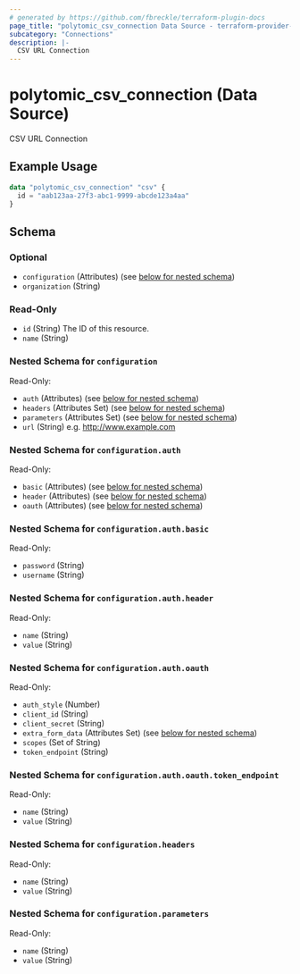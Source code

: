 ```yaml
---
# generated by https://github.com/fbreckle/terraform-plugin-docs
page_title: "polytomic_csv_connection Data Source - terraform-provider-polytomic"
subcategory: "Connections"
description: |-
  CSV URL Connection
---
```


# polytomic_csv_connection (Data Source)

CSV URL Connection

## Example Usage

```terraform
data "polytomic_csv_connection" "csv" {
  id = "aab123aa-27f3-abc1-9999-abcde123a4aa"
}
```

<!-- schema generated by tfplugindocs -->
## Schema

### Optional

- `configuration` (Attributes) (see [below for nested schema](#nestedatt--configuration))
- `organization` (String)

### Read-Only

- `id` (String) The ID of this resource.
- `name` (String)

<a id="nestedatt--configuration"></a>
### Nested Schema for `configuration`

Read-Only:

- `auth` (Attributes) (see [below for nested schema](#nestedatt--configuration--auth))
- `headers` (Attributes Set) (see [below for nested schema](#nestedatt--configuration--headers))
- `parameters` (Attributes Set) (see [below for nested schema](#nestedatt--configuration--parameters))
- `url` (String) e.g. http://www.example.com

<a id="nestedatt--configuration--auth"></a>
### Nested Schema for `configuration.auth`

Read-Only:

- `basic` (Attributes) (see [below for nested schema](#nestedatt--configuration--auth--basic))
- `header` (Attributes) (see [below for nested schema](#nestedatt--configuration--auth--header))
- `oauth` (Attributes) (see [below for nested schema](#nestedatt--configuration--auth--oauth))

<a id="nestedatt--configuration--auth--basic"></a>
### Nested Schema for `configuration.auth.basic`

Read-Only:

- `password` (String)
- `username` (String)


<a id="nestedatt--configuration--auth--header"></a>
### Nested Schema for `configuration.auth.header`

Read-Only:

- `name` (String)
- `value` (String)


<a id="nestedatt--configuration--auth--oauth"></a>
### Nested Schema for `configuration.auth.oauth`

Read-Only:

- `auth_style` (Number)
- `client_id` (String)
- `client_secret` (String)
- `extra_form_data` (Attributes Set) (see [below for nested schema](#nestedatt--configuration--auth--oauth--extra_form_data))
- `scopes` (Set of String)
- `token_endpoint` (String)

<a id="nestedatt--configuration--auth--oauth--extra_form_data"></a>
### Nested Schema for `configuration.auth.oauth.token_endpoint`

Read-Only:

- `name` (String)
- `value` (String)




<a id="nestedatt--configuration--headers"></a>
### Nested Schema for `configuration.headers`

Read-Only:

- `name` (String)
- `value` (String)


<a id="nestedatt--configuration--parameters"></a>
### Nested Schema for `configuration.parameters`

Read-Only:

- `name` (String)
- `value` (String)


